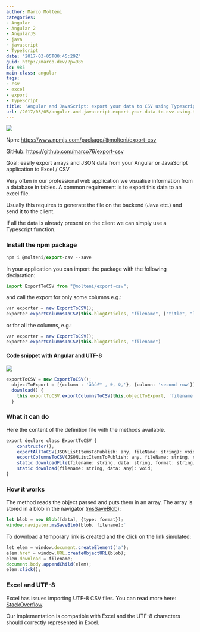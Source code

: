 ```yaml
---
author: Marco Molteni
categories:
- Angular
- Angular 2
- AngularJS
- java
- javascript
- TypeScript
date: "2017-03-05T00:45:29Z"
guid: http://marco.dev/?p=985
id: 985
main-class: angular
tags:
- csv
- excel
- export
- TypeScript
title: 'Angular and JavaScript: export your data to CSV using Typescript'
url: /2017/03/05/angular-and-javascript-export-your-data-to-csv-using-typescript/
---
```


<img src="/assets/img/uploads/2017/03/excel.png" />

Npm: <https://www.npmjs.com/package/@molteni/export-csv>

GitHub: <https://github.com/marco76/export-csv>


Goal: easily export arrays and JSON data from your Angular or JavaScript application to Excel / CSV

Very often in our professional web application we visualise information from a database in tables. A common requirement is to export this data to an excel file.

Usually this requires to generate the file on the backend (Java etc.) and send it to the client.

If all the data is already present on the client we can simply use a Typescript function.

### Install the npm package

```typescript
npm i @molteni/export-csv --save
```

In your application you can import the package with the following declaration:

```typescript
import ExportToCSV from "@molteni/export-csv";
```

and call the export for only some columns e.g.:

```typescript
var exporter = new ExportToCSV();
exporter.exportColumnsToCSV(this.blogArticles, "filename", ["title", "link"]);
```

or for all the columns, e.g.:

```typescript
var exporter = new ExportToCSV();
exporter.exportColumnsToCSV(this.blogArticles, "filename")
```

#### Code snippet with Angular and UTF-8
<img src="/assets/img/uploads/excel_small.jpg" />

```typescript
exportToCSV = new ExportToCSV();
  objectToExport = [{column : 'äàü£™ , ®, ©,'}, {column: 'second row'}];
  download() {
    this.exportToCSV.exportColumnsToCSV(this.objectToExport, 'filename.csv', ['column']);
  }
```

### What it can do

Here the content of the definition file with the methods available.

```typescript
export declare class ExportToCSV {
    constructor();
    exportAllToCSV(JSONListItemsToPublish: any, fileName: string): void;
    exportColumnsToCSV(JSONListItemsToPublish: any, fileName: string, columns: string[]): void;
    static downloadFile(filename: string, data: string, format: string): void;
    static download(filename: string, data: any): void;
}
```

### How it works

The method reads the object passed and puts them in an array. The array is stored in a blob in the navigator ([msSaveBlob](https://msdn.microsoft.com/en-us/library/windows/apps/hh441122.aspx)):

```typescript
let blob = new Blob([data], {type: format});
window.navigator.msSaveBlob(blob, filename);`
```

To download a temporary link is created and the click on the link simulated:

```typescript
let elem = window.document.createElement('a');
elem.href = window.URL.createObjectURL(blob);
elem.download = filename;
document.body.appendChild(elem);
elem.click();
```

### Excel and UTF-8
Excel has issues importing UTF-8 CSV files. You can read more here: [StackOverflow](https://stackoverflow.com/questions/155097/microsoft-excel-mangles-diacritics-in-csv-files).

Our implementation is compatible with Excel and the UTF-8 characters should correctly represented in Excel.